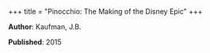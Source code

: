 +++
title = "Pinocchio: The Making of the Disney Epic"
+++



**Author**: Kaufman, J.B.

**Published**: 2015